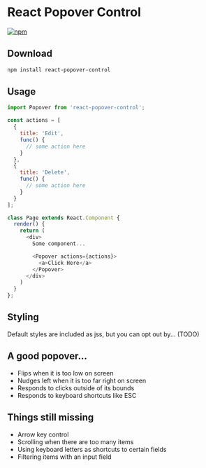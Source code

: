 # React Popover Control

[![npm](https://img.shields.io/npm/v/react-popover-control.svg?style=flat-square)](https://www.npmjs.com/package/react-popover-control)

## Download

```bash
npm install react-popover-control
```

## Usage

```javascript
import Popover from 'react-popover-control';

const actions = [
  {
    title: 'Edit',
    func() {
      // some action here
    }
  },
  {
    title: 'Delete',
    func() {
      // some action here
    }
  }
];

class Page extends React.Component {
  render() {
    return (
      <div>
        Some component...

        <Popover actions={actions}>
          <a>Click Here</a>
        </Popover>
      </div>
    )
  }
};
```

## Styling

Default styles are included as jss, but you can opt out by... (TODO)

## A good popover...

- Flips when it is too low on screen
- Nudges left when it is too far right on screen
- Responds to clicks outside of its bounds
- Responds to keyboard shortcuts like ESC

## Things still missing

- Arrow key control
- Scrolling when there are too many items
- Using keyboard letters as shortcuts to certain fields
- Filtering items with an input field
